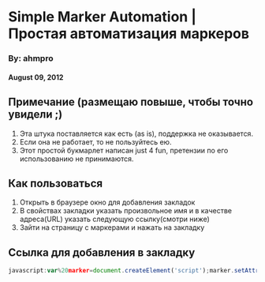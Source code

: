 # Simple Marker Automation | Простая автоматизация маркеров
### By: ahmpro
#### August 09, 2012

## Примечание (размещаю повыше, чтобы точно увидели ;)

1. Эта штука поставляется как есть (as is), поддержка не оказывается.
2. Если она не работает, то не пользуйтесь ею.
3. Этот простой букмарлет написан just 4 fun, претензии по его использованию не принимаются.

## Как пользоваться
1. Открыть в браузере окно для добавления закладок
2. В свойствах закладки указать произвольное имя и в качестве адреса(URL) указать следующую ссылку(смотри ниже)
3. Зайти на страницу с маркерами и нажать на закладку

## Ссылка для добавления в закладку

```javascript
javascript:var%20marker=document.createElement('script');marker.setAttribute('type','text/javascript');marker.setAttribute('src','https://raw.github.com/ahmpro/simple-marker-automation/master/simple-marker-automation.js');document.body.appendChild(marker);
```